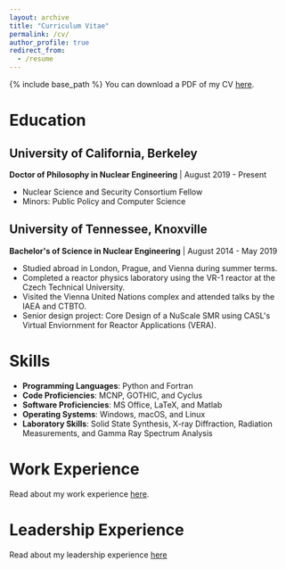 ```yaml
---
layout: archive
title: "Curriculum Vitae"
permalink: /cv/
author_profile: true
redirect_from:
  - /resume
---
```


{% include base_path %}
You can download a PDF of my CV [here](/files/KalieKnechtResume.pdf).


# Education
## University of California, Berkeley
**Doctor of Philosophy in Nuclear Engineering** |
August 2019 - Present

* Nuclear Science and Security Consortium Fellow
* Minors: Public Policy and Computer Science

## University of Tennessee, Knoxville
**Bachelor's of Science in Nuclear Engineering** |
August 2014 - May 2019

* Studied abroad in London, Prague, and Vienna during summer terms.
* Completed a reactor physics laboratory using the VR-1 reactor at the Czech Technical University.
* Visited the Vienna United Nations complex and attended talks by the IAEA and CTBTO.
* Senior design project: Core Design of a NuScale SMR using CASL's Virtual Enviornment for Reactor Applications (VERA).

# Skills
* **Programming Languages**: Python and Fortran
* **Code Proficiencies**: MCNP, GOTHIC, and Cyclus
* **Software Proficiencies**: MS Office, LaTeX, and Matlab
* **Operating Systems**: Windows, macOS, and Linux
* **Laboratory Skills**: Solid State Synthesis, X-ray Diffraction, Radiation Measurements, and Gamma Ray Spectrum Analysis

# Work Experience
Read about my work experience [here](/experience).

# Leadership Experience
Read about my leadership experience [here](/leadership)